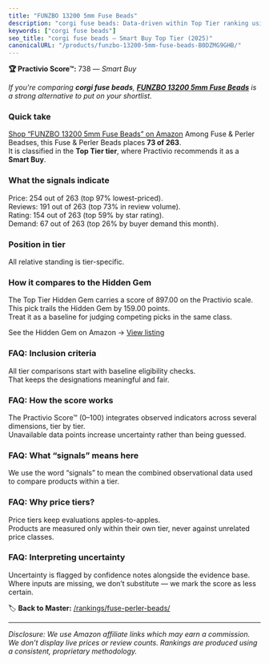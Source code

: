 ```yaml
---
title: "FUNZBO 13200 5mm Fuse Beads"
description: "corgi fuse beads: Data-driven within Top Tier ranking using the Practivio Score™. Positioned by quality, value, demand, findability, momentum."
keywords: ["corgi fuse beads"]
seo_title: "corgi fuse beads — Smart Buy Top Tier (2025)"
canonicalURL: "/products/funzbo-13200-5mm-fuse-beads-B0DZMG9GHB/"
---
```


**🏆 Practivio Score™:** 738 — _Smart Buy_


*If you're comparing **corgi fuse beads**, **[FUNZBO 13200 5mm Fuse Beads](https://www.amazon.com/dp/B0DZMG9GHB?tag=practivio-20)** is a strong alternative to put on your shortlist.*
### Quick take
[Shop “FUNZBO 13200 5mm Fuse Beads” on Amazon](https://www.amazon.com/dp/B0DZMG9GHB?tag=practivio-20)
Among Fuse & Perler Beadses, this Fuse & Perler Beads places **73 of 263**.  
It is classified in the **Top Tier tier**, where Practivio recommends it as a **Smart Buy**.

### What the signals indicate
Price: 254 out of 263 (top 97% lowest-priced).  
Reviews: 191 out of 263 (top 73% in review volume).  
Rating: 154 out of 263 (top 59% by star rating).  
Demand: 67 out of 263 (top 26% by buyer demand this month).

### Position in tier
All relative standing is tier-specific.

### How it compares to the Hidden Gem
The Top Tier Hidden Gem carries a score of 897.00 on the Practivio scale.  
This pick trails the Hidden Gem by 159.00 points.  
Treat it as a baseline for judging competing picks in the same class.  

See the Hidden Gem on Amazon → [View listing](https://www.amazon.com/dp/B000ZDME7Y?tag=practivio-20)

### FAQ: Inclusion criteria
All tier comparisons start with baseline eligibility checks.  
That keeps the designations meaningful and fair.

### FAQ: How the score works
The Practivio Score™ (0–100) integrates observed indicators across several dimensions, tier by tier.  
Unavailable data points increase uncertainty rather than being guessed.

### FAQ: What “signals” means here
We use the word “signals” to mean the combined observational data used to compare products within a tier.

### FAQ: Why price tiers?
Price tiers keep evaluations apples-to-apples.  
Products are measured only within their own tier, never against unrelated price classes.

### FAQ: Interpreting uncertainty
Uncertainty is flagged by confidence notes alongside the evidence base.  
Where inputs are missing, we don’t substitute — we mark the score as less certain.


🏷️ **Back to Master:** [/rankings/fuse-perler-beads/](/rankings/fuse-perler-beads/)

---
_Disclosure: We use Amazon affiliate links which may earn a commission. We don’t display live prices or review counts. Rankings are produced using a consistent, proprietary methodology._
